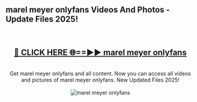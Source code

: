 <h2>marel meyer onlyfans Videos And Photos - Update Files 2025!</h2>
<br>
<div align="center">
<h2><a href="https://linkcuts.com/hfmhzwbr" rel="nofollow">🔴 CLICK HERE 🌐==►► marel meyer onlyfans</a></h2>
<br>
Get marel meyer onlyfans and all content. Now you can access all videos and pictures of marel meyer onlyfans. New Updated Files 2025!
<br>
<br>
<a href="https://linkcuts.com/hfmhzwbr" rel="nofollow" data-target="animated-image.originalLink"><img src="https://i.ibb.co.com/WyWwxjT/player-gif2.gif" alt="marel meyer onlyfans" style="max-width: 100%; display: inline-block;" data-target="animated-image.originalImage"></a>
</div>
<br>